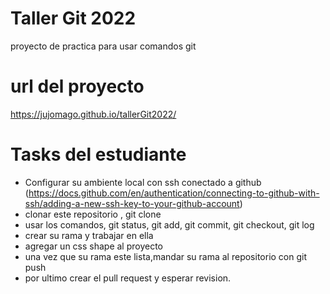 # Taller Git 2022
proyecto de practica para usar comandos git

# url del proyecto
https://jujomago.github.io/tallerGit2022/

# Tasks del estudiante

- Configurar su ambiente local con ssh conectado a github (https://docs.github.com/en/authentication/connecting-to-github-with-ssh/adding-a-new-ssh-key-to-your-github-account)
- clonar este repositorio , git clone
- usar los comandos, git status, git add, git commit, git checkout, git log
- crear su rama y trabajar en ella 
- agregar un css shape al proyecto 
- una vez que su rama este lista,mandar su rama al repositorio con git push
- por ultimo crear el pull request y esperar revision.

